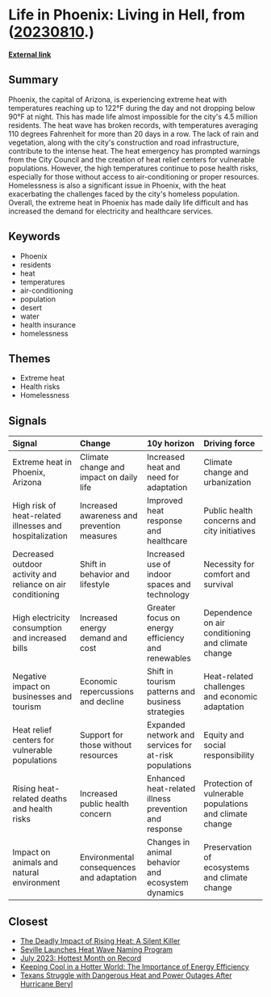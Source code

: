 # __Life in Phoenix: Living in Hell__, from ([20230810](https://kghosh.substack.com/p/20230810).)

__[External link](https://english.elpais.com/international/2023-07-22/in-phoenix-45-million-residents-are-living-in-hell-this-is-life-at-113-degrees-for-more-than-20-days.html)__



## Summary

Phoenix, the capital of Arizona, is experiencing extreme heat with temperatures reaching up to 122°F during the day and not dropping below 90°F at night. This has made life almost impossible for the city's 4.5 million residents. The heat wave has broken records, with temperatures averaging 110 degrees Fahrenheit for more than 20 days in a row. The lack of rain and vegetation, along with the city's construction and road infrastructure, contribute to the intense heat. The heat emergency has prompted warnings from the City Council and the creation of heat relief centers for vulnerable populations. However, the high temperatures continue to pose health risks, especially for those without access to air-conditioning or proper resources. Homelessness is also a significant issue in Phoenix, with the heat exacerbating the challenges faced by the city's homeless population. Overall, the extreme heat in Phoenix has made daily life difficult and has increased the demand for electricity and healthcare services.

## Keywords

* Phoenix
* residents
* heat
* temperatures
* air-conditioning
* population
* desert
* water
* health insurance
* homelessness

## Themes

* Extreme heat
* Health risks
* Homelessness

## Signals

| Signal                                                      | Change                                      | 10y horizon                                           | Driving force                                           |
|:------------------------------------------------------------|:--------------------------------------------|:------------------------------------------------------|:--------------------------------------------------------|
| Extreme heat in Phoenix, Arizona                            | Climate change and impact on daily life     | Increased heat and need for adaptation                | Climate change and urbanization                         |
| High risk of heat-related illnesses and hospitalization     | Increased awareness and prevention measures | Improved heat response and healthcare                 | Public health concerns and city initiatives             |
| Decreased outdoor activity and reliance on air conditioning | Shift in behavior and lifestyle             | Increased use of indoor spaces and technology         | Necessity for comfort and survival                      |
| High electricity consumption and increased bills            | Increased energy demand and cost            | Greater focus on energy efficiency and renewables     | Dependence on air conditioning and climate change       |
| Negative impact on businesses and tourism                   | Economic repercussions and decline          | Shift in tourism patterns and business strategies     | Heat-related challenges and economic adaptation         |
| Heat relief centers for vulnerable populations              | Support for those without resources         | Expanded network and services for at-risk populations | Equity and social responsibility                        |
| Rising heat-related deaths and health risks                 | Increased public health concern             | Enhanced heat-related illness prevention and response | Protection of vulnerable populations and climate change |
| Impact on animals and natural environment                   | Environmental consequences and adaptation   | Changes in animal behavior and ecosystem dynamics     | Preservation of ecosystems and climate change           |

## Closest

* [The Deadly Impact of Rising Heat: A Silent Killer](710e9a3c41782fc31bfafc8ebb8f5996)
* [Seville Launches Heat Wave Naming Program](849bb185b123580ee5fe5c702f99a488)
* [July 2023: Hottest Month on Record](0544a93e245f3721d389e3269b6390b6)
* [Keeping Cool in a Hotter World: The Importance of Energy Efficiency](0ca38b65b97d6235d3b3dbb3efdb0c21)
* [Texans Struggle with Dangerous Heat and Power Outages After Hurricane Beryl](db5e585a6b3f4431b2e186459a37c981)